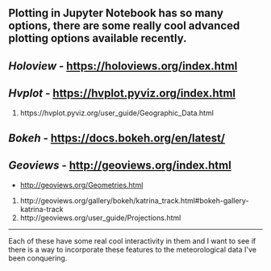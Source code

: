 Plotting in Jupyter Notebook has so many options, there are some really cool advanced plotting options available recently.
---

<em>Holoview</em> - https://holoviews.org/index.html
---

<em>Hvplot</em> - https://hvplot.pyviz.org/index.html
---
<ol>
<li>https://hvplot.pyviz.org/user_guide/Geographic_Data.html</li>
</ol>

<em>Bokeh</em> - https://docs.bokeh.org/en/latest/
---

<em>Geoviews</em> - http://geoviews.org/index.html
---
* http://geoviews.org/Geometries.html
<ol>
<li>http://geoviews.org/gallery/bokeh/katrina_track.html#bokeh-gallery-katrina-track</li>
<li>http://geoviews.org/user_guide/Projections.html</li>
</ol>

---
Each of these have some real cool interactivity in them and I want to see if there is a way to incorporate these features to the meteorological data I've been conquering.  
